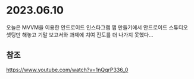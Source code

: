 # 2023.06.10

오늘은 MVVM을 이용한 안드로이드 인스타그램 앱 만들기에서 안드로이드 스튜디오 셋팅만 해놓고 기말 보고서와 과제에 치여 진도를 더 나가지 못했다...

## 참조
https://www.youtube.com/watch?v=1nQqrP336_0
